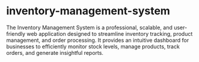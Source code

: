 # inventory-management-system
The  Inventory Management System is a professional, scalable, and user-friendly web application designed to streamline inventory tracking, product management, and order processing. It provides an intuitive dashboard for businesses to efficiently monitor stock levels, manage products, track orders, and generate insightful reports.
